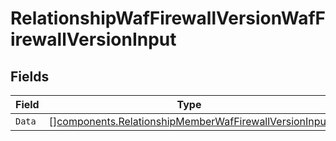 # RelationshipWafFirewallVersionWafFirewallVersionInput


## Fields

| Field                                                                                                                      | Type                                                                                                                       | Required                                                                                                                   | Description                                                                                                                |
| -------------------------------------------------------------------------------------------------------------------------- | -------------------------------------------------------------------------------------------------------------------------- | -------------------------------------------------------------------------------------------------------------------------- | -------------------------------------------------------------------------------------------------------------------------- |
| `Data`                                                                                                                     | [][components.RelationshipMemberWafFirewallVersionInput](../../models/shared/relationshipmemberwaffirewallversioninput.md) | :heavy_minus_sign:                                                                                                         | N/A                                                                                                                        |
